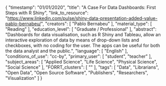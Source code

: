 {
    "timestamp": "01/01/2020",
    "title": "A Case For Data Dashboards: First Steps with R Shiny",
    "link_to_resource": "https://www.linkedin.com/pulse/shiny-data-presentation-added-value-pablo-bernabeu/",
    "creators": [
        "Pablo Bernabeu"
    ],
    "material_type": [
        "Reading"
    ],
    "education_level": [
        "Graduate / Professional"
    ],
    "abstract": "Dashboards for data visualisation, such as R Shiny and Tableau, allow an interactive exploration of data by means of drop-down lists and checkboxes, with no coding for the user. The apps can be useful for both the data analyst and the public.",
    "language": [
        "English"
    ],
    "conditions_of_use": "cc-by",
    "primary_user": [
        "student",
        "teacher"
    ],
    "subject_areas": [
        "Applied Science",
        "Life Science",
        "Physical Science",
        "Social Science"
    ],
    "FORRT_clusters": [
        ""
    ],
    "tags": [
        "Data",
        "Librarians",
        "Open Data",
        "Open Source Software",
        "Publishers",
        "Researchers",
        "Visualization"
    ]
}